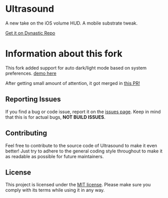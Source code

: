 # Ultrasound

A new take on the iOS volume HUD. A mobile substrate tweak.

[Get it on Dynastic Repo](https://get.dyn.dev/ultrasound)

# Information about this fork
This fork added support for auto dark/light mode based on system preferences. [demo here](https://imgur.com/a/8fM1kRk) 

After getting small amount of attention, it got merged in [this PR!](https://github.com/aydenp/Ultrasound/pull/10) 

## Reporting Issues

If you find a bug or code issue, report it on the [issues page](https://github.com/aydenp/Ultrasound/issues). Keep in mind that this is for actual bugs, **NOT BUILD ISSUES**.

## Contributing

Feel free to contribute to the source code of Ultrasound to make it even better! Just try to adhere to the general coding style throughout to make it as readable as possible for future maintainers.

## License

This project is licensed under the [MIT license](/LICENSE). Please make sure you comply with its terms while using it in any way.
